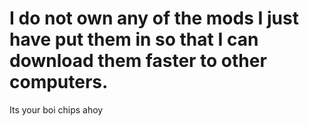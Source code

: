 # I do not own any of the mods I just have put them in so that I can download them faster to other computers.
Its your boi chips ahoy
